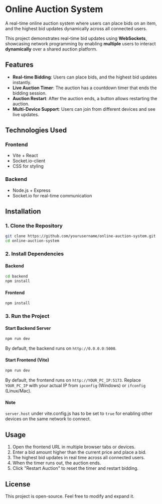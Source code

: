 # Online Auction System

A real-time online auction system where users can place bids on an item, and the highest bid updates dynamically across all connected users.

This project demonstrates real-time bid updates using **WebSockets**, showcasing network programming by enabling **multiple** users to interact **dynamically** over a shared auction platform.

## Features

- **Real-time Bidding**: Users can place bids, and the highest bid updates instantly.
- **Live Auction Timer**: The auction has a countdown timer that ends the bidding session.
- **Auction Restart**: After the auction ends, a button allows restarting the auction.
- **Multi-Device Support**: Users can join from different devices and see live updates.

## Technologies Used

### Frontend

- Vite + React
- Socket.io-client
- CSS for styling

### Backend

- Node.js + Express
- Socket.io for real-time communication

## Installation

### 1. Clone the Repository

```bash
git clone https://github.com/yourusername/online-auction-system.git
cd online-auction-system
```

### 2. Install Dependencies

#### Backend

```bash
cd backend
npm install
```

#### Frontend

```bash
npm install
```

### 3. Run the Project

#### Start Backend Server

```bash
npm run dev
```

By default, the backend runs on `http://0.0.0.0:5000`.

#### Start Frontend (Vite)

```bash
npm run dev
```

By default, the frontend runs on `http://YOUR_PC_IP:5173`.
Replace `YOUR_PC_IP` with your actual IP from `ipconfig` (Windows) or `ifconfig` (Linux/Mac).

#### Note

`server.host` under vite.config.js has to be set to `true` for enabling other devices on the same network to connect.

## Usage

1. Open the frontend URL in multiple browser tabs or devices.
2. Enter a bid amount higher than the current price and place a bid.
3. The highest bid updates in real time across all connected users.
4. When the timer runs out, the auction ends.
5. Click "Restart Auction" to reset the timer and restart bidding.

## License

This project is open-source. Feel free to modify and expand it.
